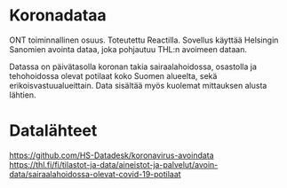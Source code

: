 # Koronadataa
ONT toiminnallinen osuus. Toteutettu Reactilla. Sovellus käyttää Helsingin Sanomien avointa dataa, joka pohjautuu THL:n avoimeen dataan. 

Datassa on päivätasolla koronan takia sairaalahoidossa, osastolla ja tehohoidossa olevat potilaat koko Suomen alueelta, sekä erikoisvastuualueittain. Data sisältää myös kuolemat mittauksen alusta lähtien.

# Datalähteet
https://github.com/HS-Datadesk/koronavirus-avoindata  
https://thl.fi/fi/tilastot-ja-data/aineistot-ja-palvelut/avoin-data/sairaalahoidossa-olevat-covid-19-potilaat
